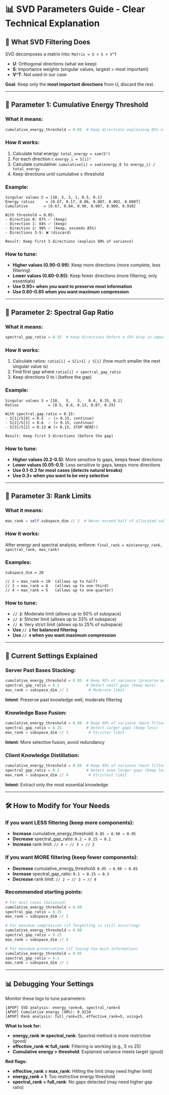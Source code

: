 # 📊 SVD Parameters Guide - Clear Technical Explanation

## 🎯 **What SVD Filtering Does**

SVD decomposes a matrix into: `Matrix = U × S × V^T`
- **U**: Orthogonal directions (what we keep)
- **S**: Importance weights (singular values, largest = most important)  
- **V^T**: Not used in our case

**Goal**: Keep only the **most important directions** from U, discard the rest.

---

## 🔧 **Parameter 1: Cumulative Energy Threshold**

### **What it means:**
```python
cumulative_energy_threshold = 0.85  # Keep directions explaining 85% of total variance
```

### **How it works:**
1. Calculate total energy: `total_energy = sum(S²)` 
2. For each direction i: `energy_i = S[i]²`
3. Calculate cumulative: `cumulative[i] = sum(energy_0 to energy_i) / total_energy`
4. Keep directions until cumulative ≥ threshold

### **Example:**
```
Singular values S = [10, 5, 3, 1, 0.5, 0.1]
Energy ratios     = [0.67, 0.17, 0.06, 0.007, 0.002, 0.0007] 
Cumulative       = [0.67, 0.84, 0.90, 0.907, 0.909, 0.910]

With threshold = 0.85:
- Direction 0: 67% ✅ (keep)
- Direction 1: 84% ✅ (keep) 
- Direction 2: 90% ✅ (keep, exceeds 85%)
- Directions 3-5: ❌ (discard)

Result: Keep first 3 directions (explain 90% of variance)
```

### **How to tune:**
- **Higher values (0.90-0.99)**: Keep more directions (more complete, less filtering)
- **Lower values (0.80-0.85)**: Keep fewer directions (more filtering, only essentials)
- **Use 0.95+ when you want to preserve most information**
- **Use 0.80-0.85 when you want maximum compression**

---

## 🔧 **Parameter 2: Spectral Gap Ratio**

### **What it means:**
```python
spectral_gap_ratio = 0.15  # Keep directions before a 15% drop in importance
```

### **How it works:**
1. Calculate ratios: `ratio[i] = S[i+1] / S[i]` (how much smaller the next singular value is)
2. Find first gap where `ratio[i] < spectral_gap_ratio`
3. Keep directions 0 to i (before the gap)

### **Example:**
```
Singular values S = [10,   5,   3,   0.4, 0.35, 0.1]  
Ratios             = [0.5, 0.6, 0.13, 0.87, 0.29]

With spectral_gap_ratio = 0.15:
- S[1]/S[0] = 0.5  ✅ (> 0.15, continue)
- S[2]/S[1] = 0.6  ✅ (> 0.15, continue) 
- S[3]/S[2] = 0.13 ❌ (< 0.15, STOP HERE!)

Result: Keep first 3 directions (before the gap)
```

### **How to tune:**
- **Higher values (0.2-0.5)**: More sensitive to gaps, keeps fewer directions
- **Lower values (0.05-0.1)**: Less sensitive to gaps, keeps more directions
- **Use 0.1-0.2 for most cases (detects natural breaks)**
- **Use 0.3+ when you want to be very selective**

---

## 🔧 **Parameter 3: Rank Limits**

### **What it means:**
```python
max_rank = self.subspace_dim // 2  # Never exceed half of allocated subspace
```

### **How it works:**
After energy and spectral analysis, enforce: `final_rank = min(energy_rank, spectral_rank, max_rank)`

### **Examples:**
```
subspace_dim = 20

// 2 → max_rank = 10  (allows up to half)
// 3 → max_rank = 6   (allows up to one-third)  
// 4 → max_rank = 5   (allows up to one-quarter)
```

### **How to tune:**
- **`// 2`**: Moderate limit (allows up to 50% of subspace)
- **`// 3`**: Stricter limit (allows up to 33% of subspace)
- **`// 4`**: Very strict limit (allows up to 25% of subspace)
- **Use `// 2` for balanced filtering**
- **Use `// 4` when you want maximum compression**

---

## 🎯 **Current Settings Explained**

### **Server Past Bases Stacking:**
```python
cumulative_energy_threshold = 0.95  # Keep 95% of variance (preserve most info)
spectral_gap_ratio = 0.1            # Detect small gaps (keep more)
max_rank = subspace_dim // 2         # Moderate limit
```
**Intent**: Preserve past knowledge well, moderate filtering

### **Knowledge Base Fusion:**
```python
cumulative_energy_threshold = 0.90  # Keep 90% of variance (more filtering)
spectral_gap_ratio = 0.15           # Detect larger gaps (keep less)  
max_rank = subspace_dim // 3         # Stricter limit
```
**Intent**: More selective fusion, avoid redundancy

### **Client Knowledge Distillation:**
```python
cumulative_energy_threshold = 0.85  # Keep 85% of variance (most filtering)
spectral_gap_ratio = 0.2            # Detect even larger gaps (keep least)
max_rank = subspace_dim // 4         # Strictest limit
```
**Intent**: Extract only the most essential knowledge

---

## 🛠 **How to Modify for Your Needs**

### **If you want LESS filtering (keep more components):**
- **Increase** cumulative_energy_threshold: `0.85 → 0.90 → 0.95`
- **Decrease** spectral_gap_ratio: `0.2 → 0.15 → 0.1`
- **Increase** rank limit: `// 4 → // 3 → // 2`

### **If you want MORE filtering (keep fewer components):**
- **Decrease** cumulative_energy_threshold: `0.95 → 0.90 → 0.85`
- **Increase** spectral_gap_ratio: `0.1 → 0.15 → 0.3`
- **Decrease** rank limit: `// 2 → // 3 → // 4`

### **Recommended starting points:**
```python
# For most cases (balanced)
cumulative_energy_threshold = 0.90
spectral_gap_ratio = 0.15
max_rank = subspace_dim // 2

# For maximum compression (if forgetting is still occurring)
cumulative_energy_threshold = 0.80  
spectral_gap_ratio = 0.25
max_rank = subspace_dim // 4

# For maximum preservation (if losing too much information)
cumulative_energy_threshold = 0.95
spectral_gap_ratio = 0.1
max_rank = subspace_dim // 2
```

---

## 📊 **Debugging Your Settings**

Monitor these logs to tune parameters:
```
[APOP] SVD analysis: energy_rank=8, spectral_rank=5
[APOP] Cumulative energy (90%): 0.9234
[APOP] Rank analysis: full_rank=25, effective_rank=5, using=5
```

**What to look for:**
- **energy_rank ≫ spectral_rank**: Spectral method is more restrictive (good)
- **effective_rank ≪ full_rank**: Filtering is working (e.g., 5 vs 25)
- **Cumulative energy > threshold**: Explained variance meets target (good)

**Red flags:**
- **effective_rank = max_rank**: Hitting the limit (may need higher limit)
- **energy_rank = 1**: Too restrictive energy threshold
- **spectral_rank = full_rank**: No gaps detected (may need higher gap ratio)
